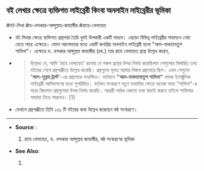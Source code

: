 ## **বই লেখার ক্ষেত্রে ব্যক্তিগত লাইব্রেরী কিংবা অনলাইন লাইব্রেরীর ভূমিকা**

#বই-লিখা #ড-খন্দকার-আব্দুল্লাহ-জাহাঙ্গীর #রাহে-বেলায়েত

- বই লিখার ক্ষেত্রে ব্যক্তিগত গ্রন্থাগার তৈরি খুবই উপকারী একটি মাধ্যম। এছাড়া বিভিন্ন লাইব্রেরীর সাহায্যও নেয়া যেতে পারে এক্ষেত্রে। যেমন আলেমদের মধ্যে একটি জনপ্রিয় অনলাইন লাইব্রেরী হলো "আল-মাকতাবতুশ শামিলা"। এক্ষেত্রে ড. খন্দকার আব্দুল্লাহ জাহাঙ্গীর (রহ.) তার রাহে বেলায়েত গ্রন্থে উল্লেখ করেন,

- > উল্লেখ্য যে, আমি 'রাহে বেলায়েত' রচনায় যে সকল গ্রন্থের উপর নির্ভর করেছিলাম সেগুলোর বিস্তারিত তথ্য বইয়ের শেষে গ্রন্থপঞ্জীতে উল্লেখ করেছি। গ্রন্থগুলো মূলত আমার নিজস্ব গ্রন্থাগারে ছিল। এখন সেগুলো **'আস-সুন্নাহ ট্রাস্ট'**-এর গ্রন্থাগারে সংরক্ষিত। বর্তমানে **"আল-মাকতাবাতুশ শামিলা"** নামক ইলেক্ট্রনিক লাইব্রেরী আলিমগণের মধ্যে সুপরিচিত। বর্তমান সংস্করণে নতুন তথ্যাদির ক্ষেত্রে অনেক সময় "শামিলা"-র মধ্যে বিদ্যমান গ্রন্থগুলোর উপর নির্ভর করেছি। আগ্রহী পাঠক কোনো তথ্য যাচাই করতে চাইলে শামিলার সাহায্য নিতে পারবেন। [1]

- যেখানে গ্রন্থপঞ্জীতে তিনি ১৩১ টি বইয়ের কথা উল্লেখ করেছেন ষষ্ঠ সংস্করণে।

---

- **Source** :

  1. রাহে বেলায়েত, ড. খন্দকার আব্দুল্লাহ জাহাঙ্গীর, ষষ্ঠ সংস্করণের ভূমিকা

- **See Also**:

  1.
